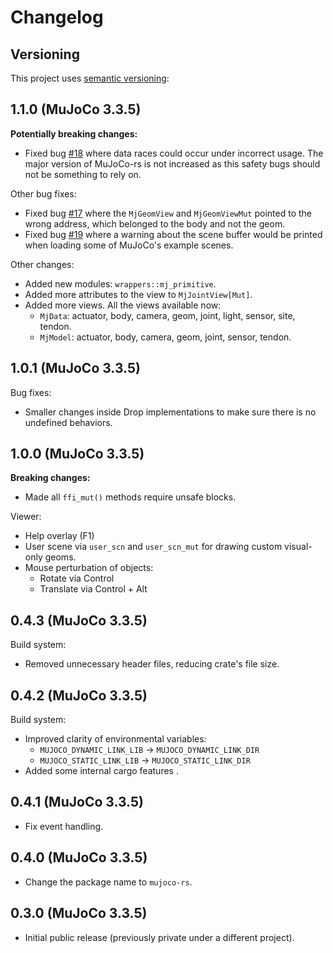 # Changelog

## Versioning
This project uses [semantic versioning](https://semver.org/):

## 1.1.0 (MuJoCo 3.3.5)
**Potentially breaking changes:**
- Fixed bug [#18](https://github.com/davidhozic/mujoco-rs/issues/18) where data races could occur
  under incorrect usage. The major version of MuJoCo-rs is not increased as this safety bugs
  should not be something to rely on.

Other bug fixes:
- Fixed bug [#17](https://github.com/davidhozic/mujoco-rs/issues/17) where the `MjGeomView` and `MjGeomViewMut`
  pointed to the wrong address, which belonged to the body and not the geom.
- Fixed bug [#19](https://github.com/davidhozic/mujoco-rs/issues/19) where a warning about the scene buffer
  would be printed when loading some of MuJoCo's example scenes.


Other changes:
- Added new modules: `wrappers::mj_primitive`.
- Added more attributes to the view to `MjJointView[Mut]`.
- Added more views. All the views available now:
    - `MjData`: actuator, body, camera, geom, joint, light, sensor, site, tendon.
    - `MjModel`: actuator, body, camera, geom, joint, sensor, tendon.

## 1.0.1 (MuJoCo 3.3.5)
Bug fixes:
- Smaller changes inside Drop implementations to make sure there is no undefined behaviors.

## 1.0.0 (MuJoCo 3.3.5)
**Breaking changes:**
- Made all `ffi_mut()` methods require unsafe blocks.

Viewer:
- Help overlay (F1)
- User scene via `user_scn` and `user_scn_mut` for drawing custom visual-only geoms.
- Mouse perturbation of objects:
    - Rotate via Control
    - Translate via Control + Alt

## 0.4.3 (MuJoCo 3.3.5)
Build system:
- Removed unnecessary header files, reducing crate's file size.

## 0.4.2 (MuJoCo 3.3.5)
Build system:
- Improved clarity of environmental variables:
    - `MUJOCO_DYNAMIC_LINK_LIB` -> `MUJOCO_DYNAMIC_LINK_DIR`
    - `MUJOCO_STATIC_LINK_LIB` -> `MUJOCO_STATIC_LINK_DIR`
- Added some internal cargo features .

## 0.4.1 (MuJoCo 3.3.5)
- Fix event handling.

## 0.4.0 (MuJoCo 3.3.5)
- Change the package name to `mujoco-rs`.

## 0.3.0 (MuJoCo 3.3.5)
- Initial public release (previously private under a different project).
